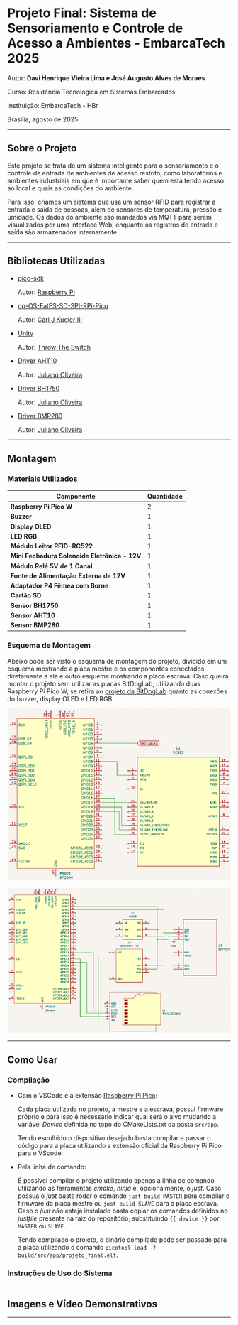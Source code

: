 # Projeto Final: Sistema de Sensoriamento e Controle de Acesso a Ambientes - EmbarcaTech 2025

Autor: **Davi Henrique Vieira Lima e José Augusto Alves de Moraes**

Curso: Residência Tecnológica em Sistemas Embarcados

Instituição: EmbarcaTech - HBr

Brasília, agosto de 2025

---

## **Sobre o Projeto**

Este projeto se trata de um sistema inteligente para o sensoriamento
e o controle de entrada de ambientes de acesso restrito, como laboratórios
e ambientes industriais em que é importante saber quem está tendo acesso ao local
e quais as condições do ambiente.

Para isso, criamos um sistema que usa um sensor RFID para registrar a entrada e saída
de pessoas, além de sensores de temperatura, pressão e umidade. Os dados do ambiente são
mandados via MQTT para serem visualizados por uma interface Web, enquanto os registros de
entrada e saída são armazenados internamente.

---

## **Bibliotecas Utilizadas**

- [pico-sdk](https://github.com/raspberrypi/pico-sdk)

  Autor: [Raspberry Pi](https://github.com/raspberrypi)

- [no-OS-FatFS-SD-SPI-RPi-Pico](https://github.com/carlk3/no-OS-FatFS-SD-SPI-RPi-Pico/tree/sdio)

  Autor: [Carl J Kugler III](https://github.com/carlk3)

- [Unity](https://github.com/ThrowTheSwitch/Unity)

  Autor: [Throw The Switch](https://github.com/ThrowTheSwitch)

- [Driver AHT10](https://github.com/jrfo-hwit/hlab/tree/main/firmware/c_cpp/examples/3_aht10_i2c_uart0)

  Autor: [Juliano Oliveira](https://github.com/jrfo-hwit)

- [Driver BH1750](https://github.com/jrfo-hwit/hlab/tree/main/firmware/c_cpp/examples/7_bh1750_i2c_uart0)

  Autor: [Juliano Oliveira](https://github.com/jrfo-hwit)

- [Driver BMP280](https://github.com/jrfo-hwit/hlab/tree/main/firmware/c_cpp/examples/4_bmp280_i2c_uart0)

  Autor: [Juliano Oliveira](https://github.com/jrfo-hwit)

---

## **Montagem**

### **Materiais Utilizados**

| Componente        | Quantidade |
| ----------------- | ---------- |
| **Raspberry Pi Pico W**            | 2          |
| **Buzzer**            | 1          |
| **Display OLED**      | 1          |
| **LED RGB**           | 1          |
| **Módulo Leitor RFID-RC522**            | 1          |
| **Mini Fechadura Solenoide Eletrônica - 12V**           | 1          |
| **Módulo Relé 5V de 1 Canal**           | 1          |
| **Fonte de Alimentação Externa de 12V**           | 1          |
| **Adaptador P4 Fêmea com Borne**           | 1          |
| **Cartão SD**         | 1          |
| **Sensor BH1750**     | 1          |
| **Sensor AHT10**      | 1          |
| **Sensor BMP280**     | 1          |

### **Esquema de Montagem**

Abaixo pode ser visto o esquema de montagem do projeto, dividido
em um esquema mostrando a placa mestre e os componentes conectados
diretamente a ela e outro esquema mostrando a placa escrava. Caso
queira montar o projeto sem utilizar as placas BitDogLab, utilizando
duas Raspberry Pi Pico W, se refira ao [projeto da BitDogLab](https://github.com/BitDogLab/BitDogLab)
quanto as conexões do buzzer, display OLED e LED RGB.

![Placa Mestre](./media/Montagem_mestre.png)

![Placa Escrava](./media/Montagem_escrava.png)

---

## **Como Usar**

### **Compilação**

- Com o VSCode e a extensão [Raspberry Pi Pico](https://marketplace.visualstudio.com/items?itemName=raspberry-pi.raspberry-pi-pico):

  Cada placa utilizada no projeto, a mestre e a escrava, possui firmware próprio e para isso é necessário
  indicar qual será o alvo mudando a variável *Device* definida no topo do CMakeLists.txt da pasta `src/app`.

  Tendo escolhido o dispositivo desejado basta compilar e passar o código para a placa utilizando a extensão
  oficial da Raspberry Pi Pico para o VScode.

- Pela linha de comando:

  É possível compilar o projeto utilizando apenas a linha de comando utilizando as ferramentas *cmake*, *ninja*
  e, opcionalmente, o *just*. Caso possua o *just* basta rodar o comando `just build MASTER` para compilar o
  firmware da placa mestre ou `just build SLAVE` para a placa escrava. Caso o *just* não esteja instalado basta
  copiar os comandos definidos no *justfile* presente na raiz do repositório, substituindo `{{ device }}` por `MASTER`
  ou `SLAVE`.

  Tendo compilado o projeto, o binário compilado pode ser passado para a placa utilizando o comando
  `picotool load -f build/src/app/projeto_final.elf`.

### **Instruções de Uso do Sistema**

---

## **Imagens e Vídeo Demonstrativos**

---
